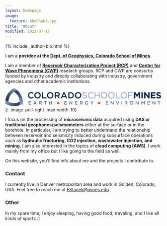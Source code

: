 ```yaml
---
layout: homepage
image:
  feature: AbuDhabi.jpg
title: "About"
modified: 2022-07-17
---
```


<footer role="contentinfo">
  <div class="article-author-bottom">
    {% include _author-bio.html %}
  </div>
</footer>

I am a **postdoc at the [Dept. of Geophysics, Colorado School of Mines](https://geophysics.mines.edu/)**.

I am a member of **[Reservoir Characterization Project (RCP)](https://rcp.mines.edu/)** and **[Center for Wave Phenomena (CWP)](https://cwp.mines.edu/)** research groups. RCP and CWP are consortia funded by industry and directly collaborating with industry, government agencies and other academic institutions.

[![CSM_logo](/images/CSM_logo.png)](https://geophysics.mines.edu/)
{: .image-pull-right .max-width-10}

I focus on the processing of **microseismic data** acquired using **DAS or traditional geophones/seismometers** either at the surface or in the borehole. In particular, I am trying to better understand the relationship between reservoir and seismicity induced during subsurface operations such as **hydraulic fracturing, CO2 injection, wastewater injection, and mining**. I am also interested in the topics of **cloud computing (AWS)**.
I work mainly from my office but I like going to the field as well.

On this website, you'll find info about me and the projects I contribute to.

### Contact
<p>
I currently live in Denver metropolitan area and work in Golden, Colorado, USA. 
Feel free to reach me at <a href="mailto:FStanek@mines.edu">FStanek@mines.edu</a>.
</p>

### Other
<p>
In my spare time, I enjoy sleeping, having good food, traveling, and I like all kinds of sports :)
</p>
